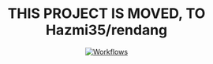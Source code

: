 <p align="center">
    <h1 align="center">THIS PROJECT IS MOVED, TO Hazmi35/rendang</h1>
</p>

<p align="center">
    <a href='https://github.com/Hazmi35/rendang-old/workflows/'>
        <img alt="Workflows" src="https://github.com/Hazmi35/rendang-OLD/workflows/Node.js%20CI/badge.svg">
    </a>
</p>

